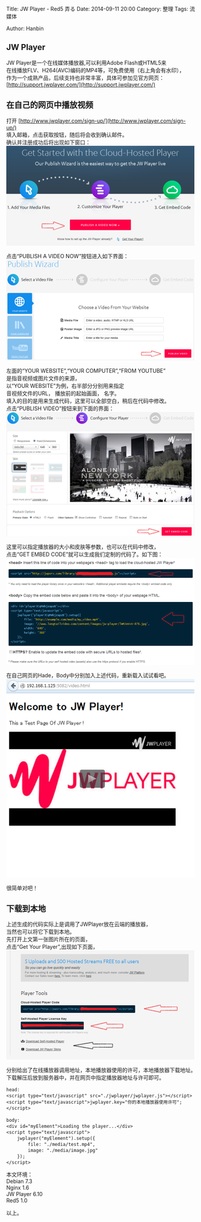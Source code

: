Title: JW Player - Red5 弄る
Date: 2014-09-11 20:00
Category: 整理
Tags: 流媒体
<!-- Slug:  -->
Author: Hanbin
<!-- Summary: 第一篇日志 -->

  


## JW Player  
  
JW Player是一个在线媒体播放器,可以利用Adobe Flash或HTML5来  
在线播放FLV、H264(AVC)编码的MP4等，可免费使用（右上角会有水印），  
作为一个成熟产品，后续支持也非常丰富，具体可参加见官方网页：  
[http://support.jwplayer.com/](http://support.jwplayer.com/)  

## 在自己的网页中播放视频  
  
打开 [http://www.jwplayer.com/sign-up/](http://www.jwplayer.com/sign-up/)  
填入邮箱，点击获取按钮，随后将会收到确认邮件。  
确认并注册成功后将出现如下窗口：    
![JW-1](./img/JWPlayerRed5/1.png)  
  
点击“PUBLISH A VIDEO NOW”按钮进入如下界面：  
![JW-2](./img/JWPlayerRed5/2.png)  
  
左面的“YOUR WEBSITE”,“YOUR COMPUTER”,“FROM YOUTUBE”  
是指音视频或图片文件的来源，  
以“YOUR WEBSITE”为例，右半部分分别用来指定  
音视频文件的URL， 播放前的起始画面， 名字。  
填入的目的是用来生成代码，这里可以全部空白，稍后在代码中修改。  
点击“PUBLISH VIDEO”按钮来到下面的界面：  
![JW-3](./img/JWPlayerRed5/3.png)   
  
这里可以指定播放器的大小和皮肤等参数，也可以在代码中修改，  
点击“GET EMBED CODE”就可以生成我们定制的代码了。如下图：  
![JW-4](./img/JWPlayerRed5/4.png)   
  
在自己网页的Hade，Body中分别加入上述代码，重新载入试试看吧。  
![JW-5](./img/JWPlayerRed5/5.png)  

很简单对吧！  

## 下载到本地  
  
上述生成的代码实际上是调用了JWPlayer放在云端的播放器，  
当然也可以将它下载到本地。  
先打开上文第一张图片所在的页面，  
点击“Get Your Player”,出现如下页面，  
![JW-6](./img/JWPlayerRed5/6.png)  
  
分别给出了在线播放器调用地址，本地播放器使用的许可，本地播放器下载地址。  
下载解压后放到服务器中，并在网页中指定播放器地址与许可即可。  

```
head:  
<script type="text/javascript" src="./jwplayer/jwplayer.js"></script>
<script type="text/javascript">jwplayer.key="你的本地播放器使用许可";</script>

body:  
<div id="myElement">Loading the player...</div>
<script type="text/javascript">
    jwplayer("myElement").setup({
        file: "./media/test.mp4",
        image: "./media/image.jpg"
    });
</script>
```



本文环境：  
Debian 7.3  
Nginx 1.6  
JW Player 6.10  
Red5 1.0  
  
以上。  
